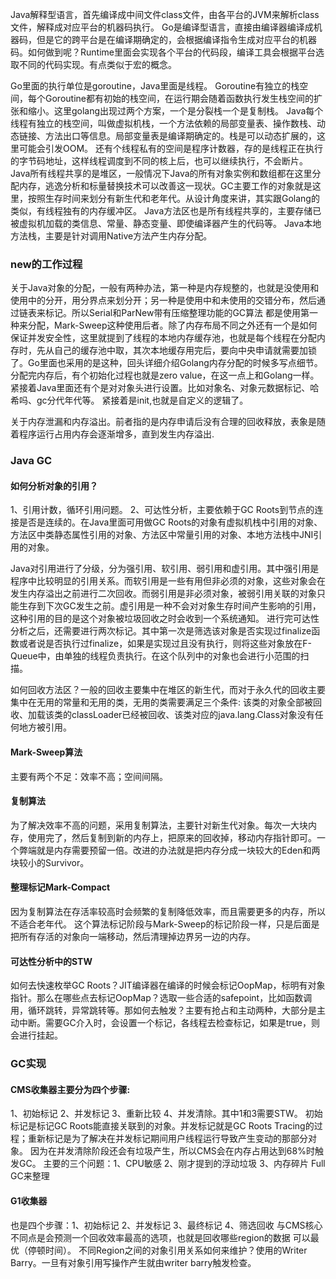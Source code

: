 Java解释型语言，首先编译成中间文件class文件，由各平台的JVM来解析class文件，解释成对应平台的机器码执行。
Go是编译型语言，直接由编译器编译成机器码，但是它的跨平台是在编译期确定的，会根据编译指令生成对应平台的机器码。如何做到呢？Runtime里面会实现各个平台的代码段，编译工具会根据平台选取不同的代码实现。有点类似于宏的概念。

Go里面的执行单位是goroutine，Java里面是线程。
Goroutine有独立的栈空间，每个Goroutine都有初始的栈空间，在运行期会随着函数执行发生栈空间的扩张和缩小。这里golang出现过两个方案，一个是分裂栈一个是复制栈。
Java每个线程有独立的栈空间，叫做虚拟机栈，一个方法依赖的局部变量表、操作数栈、动态链接、方法出口等信息。局部变量表是编译期确定的。栈是可以动态扩展的，这里可能会引发OOM。
还有个线程私有的空间是程序计数器，存的是线程正在执行的字节码地址，这样线程调度到不同的核上后，也可以继续执行，不会断片。
Java所有线程共享的是堆区，一般情况下Java的所有对象实例和数组都在这里分配内存，逃逸分析和标量替换技术可以改善这一现状。GC主要工作的对象就是这里，按照生存时间来划分有新生代和老年代。从设计角度来讲，其实跟Golang的类似，有线程独有的内存缓冲区。
Java方法区也是所有线程共享的，主要存储已被虚拟机加载的类信息、常量、静态变量、即使编译器产生的代码等。
Java本地方法栈，主要是针对调用Native方法产生内存分配。

### new的工作过程
关于Java对象的分配，一般有两种办法，第一种是内存规整的，也就是没使用和使用中的分开，用分界点来划分开；另一种是使用中和未使用的交错分布，然后通过链表来标记。所以Serial和ParNew带有压缩整理功能的GC算法 都是使用第一种来分配，Mark-Sweep这种使用后者。除了内存布局不同之外还有一个是如何保证并发安全性，这里就提到了线程的本地内存缓存池，也就是每个线程在分配内存时，先从自己的缓存池中取，其次本地缓存用完后，要向中央申请就需要加锁了。Go里面也采用的是这种，回头详细介绍Golang内存分配的时候多写点细节。
分配完内存后，有个初始化过程也就是zero value，在这一点上和Golang一样。紧接着Java里面还有个是对对象头进行设置。比如对象名、对象元数据标记、哈希吗、gc分代年代等。
紧接着是init,也就是自定义的逻辑了。

关于内存泄漏和内存溢出。前者指的是内存申请后没有合理的回收释放，表象是随着程序运行占用内存会逐渐增多，直到发生内存溢出.

### Java GC

#### 如何分析对象的引用？
1、引用计数，循环引用问题。
2、可达性分析，主要依赖于GC Roots到节点的连接是否是连续的。在Java里面可用做GC Roots的对象有虚拟机栈中引用的对象、方法区中类静态属性引用的对象、方法区中常量引用的对象、本地方法栈中JNI引用的对象。

Java对引用进行了分级，分为强引用、软引用、弱引用和虚引用。其中强引用是程序中比较明显的引用关系。而软引用是一些有用但非必须的对象，这些对象会在发生内存溢出之前进行二次回收。而弱引用是非必须对象，被弱引用关联的对象只能生存到下次GC发生之前。虚引用是一种不会对对象生存时间产生影响的引用，这种引用的目的是这个对象被垃圾回收之时会收到一个系统通知。
进行完可达性分析之后，还需要进行两次标记。其中第一次是筛选该对象是否实现过finalize函数或者说是否执行过finalize，如果是实现过且没有执行，则将这些对象放在F-Queue中，由单独的线程负责执行。在这个队列中的对象也会进行小范围的扫描。

如何回收方法区？一般的回收主要集中在堆区的新生代，而对于永久代的回收主要集中在无用的常量和无用的类，无用的类需要满足三个条件:  该类的对象全部被回收、加载该类的classLoader已经被回收、该类对应的java.lang.Class对象没有任何地方被引用。

#### Mark-Sweep算法
主要有两个不足：效率不高；空间间隔。

#### 复制算法
为了解决效率不高的问题，采用复制算法，主要针对新生代对象。每次一大块内存，使用完了，然后复制到新的内存上，把原来的回收掉，移动内存指针即可。一个弊端就是内存需要预留一倍。改进的办法就是把内存分成一块较大的Eden和两块较小的Survivor。

#### 整理标记Mark-Compact
因为复制算法在存活率较高时会频繁的复制降低效率，而且需要更多的内存，所以不适合老年代。
这个算法标记阶段与Mark-Sweep的标记阶段一样，只是后面是把所有存活的对象向一端移动，然后清理掉边界另一边的内存。

#### 可达性分析中的STW
如何去快速枚举GC Roots？JIT编译器在编译的时候会标记OopMap，标明有对象指针。那么在哪些点去标记OopMap？选取一些合适的safepoint，比如函数调用，循环跳转，异常跳转等。那如何去触发？主要有抢占和主动两种，大部分是主动中断。需要GC介入时，会设置一个标记，各线程去检查标记，如果是true，则会进行挂起。

### GC实现
#### CMS收集器主要分为四个步骤:
1、初始标记 2、并发标记 3、重新比较 4、并发清除。其中1和3需要STW。
初始标记是标记GC Roots能直接关联到的对象。并发标记就是GC Roots Tracing的过程；重新标记是为了解决在并发标记期间用户线程运行导致产生变动的那部分对象。
因为在并发清除阶段还会有垃圾产生，所以CMS会在内存占用达到68%时触发GC。
主要的三个问题：1、CPU敏感 2、刚才提到的浮动垃圾 3、内存碎片 Full GC来整理

#### G1收集器
也是四个步骤：1、初始标记 2、并发标记 3、最终标记 4、筛选回收
与CMS核心不同点是会预测一个回收效率最高的选项，也就是回收哪些region的数据 可以最优（停顿时间）。
不同Region之间的对象引用关系如何来维护？使用的Writer Barry。一旦有对象引用写操作产生就由writer barry触发检查。
